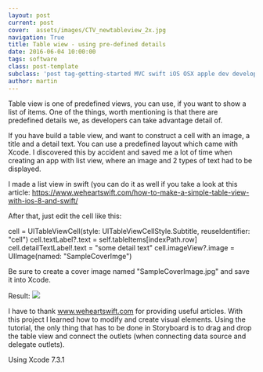 ```yaml
---
layout: post
current: post
cover:  assets/images/CTV_newtableview_2x.jpg
navigation: True
title: Table wiew - using pre-defined details
date: 2016-06-04 10:00:00
tags: software
class: post-template
subclass: 'post tag-getting-started MVC swift iOS OSX apple dev development code programmming'
author: martin
---
```


Table view is one of predefined views, you can use, if you want to show a list of items. One of the things, worth mentioning is that there are predefined details we, as developers can take advantage detail of.

If you have build a table view, and want to construct a cell with an image, a title and a detail text. You can use a predefined layout which came with Xcode. I discovered this by accident and saved me a lot of time when creating an app with list view, where an image and 2 types of text had to be displayed.


I made a list view in swift (you can do it as well if you take a look at this article: https://www.weheartswift.com/how-to-make-a-simple-table-view-with-ios-8-and-swift/

After that, just edit the cell like this:

cell = UITableViewCell(style: UITableViewCellStyle.Subtitle, reuseIdentifier: "cell")
        cell.textLabel?.text = self.tableItems[indexPath.row]
        cell.detailTextLabel!.text = "some detail text"
        cell.imageView?.image = UIImage(named: "SampleCoverImge")


Be sure to create a cover image named "SampleCoverImage.jpg" and save it into Xcode.

Result:
![](https://dl.dropboxusercontent.com/s/l8waljgs6ne3oyz/Screen%20Shot%202016-05-31%20at%2011.13.08.png)

I have to thank www.weheartswift.com for providing useful articles.
With this project I learned  how to modify and create visual elements. Using the tutorial, the only thing that has to be done in Storyboard is to drag and drop the table view and connect the outlets (when connecting data source and delegate outlets).

Using Xcode 7.3.1

